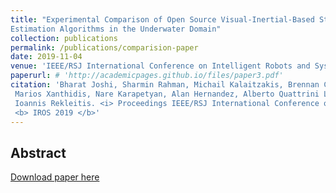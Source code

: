 ```yaml
---
title: "Experimental Comparison of Open Source Visual-Inertial-Based State
Estimation Algorithms in the Underwater Domain"
collection: publications
permalink: /publications/comparision-paper
date: 2019-11-04
venue: 'IEEE/RSJ International Conference on Intelligent Robots and Systems (IROS)'
paperurl: # 'http://academicpages.github.io/files/paper3.pdf'
citation: 'Bharat Joshi, Sharmin Rahman, Michail Kalaitzakis, Brennan Cain, James Johnson,
 Marios Xanthidis, Nare Karapetyan, Alan Hernandez, Alberto Quattrini Li, Nikolaos Vitzilaios,
 Ioannis Rekleitis. <i> Proceedings IEEE/RSJ International Conference on Intelligent Robots and Systems </i>. 
 <b> IROS 2019 </b>'
---
```


## Abstract 
[Download paper here](http://academicpages.github.io/files/paper3.pdf)
